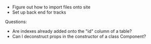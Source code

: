 + Figure out how to import files onto site
+ Set up back end for tracks


Questions:
- Are indexes already added onto the "id" column of a table?
- Can I deconstruct props in the constructor of a class Component?